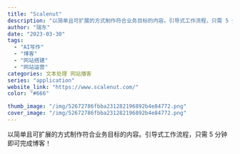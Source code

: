 ```yaml
---
title: "Scalenut"
description: "以简单且可扩展的方式制作符合业务目标的内容。引导式工作流程，只需 5 分钟即可完成博客！ "
author: "瑞东"
date: "2023-03-30"
tags:
  - "AI写作"
  - "博客"
  - "网站搭建"
  - "网站运营"
categories: 文本处理 网站播客
series: "application"
website_link: "https://www.scalenut.com/"
color: "#666"

thumb_image: "/img/52672786fbba231282196892b4e84772.png"
cover_image: "/img/52672786fbba231282196892b4e84772.png"
---
```


以简单且可扩展的方式制作符合业务目标的内容。引导式工作流程，只需 5 分钟即可完成博客！ 
